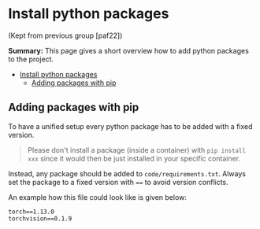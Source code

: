 # Install python packages

(Kept from previous group [paf22])

**Summary:** This page gives a short overview how to add python packages to the project.

- [Install python packages](#install-python-packages)
  - [Adding packages with pip](#adding-packages-with-pip)

## Adding packages with pip

To have a unified setup every python package has to be added with a fixed version.

> Please don't install a package (inside a container) with `pip install xxx` since it would then be just installed in your specific container.

Instead, any package should be added to `code/requirements.txt`. Always set the package to a fixed version with `==` to avoid version conflicts.

An example how this file could look like is given below:

```text
torch==1.13.0
torchvision==0.1.9
```
